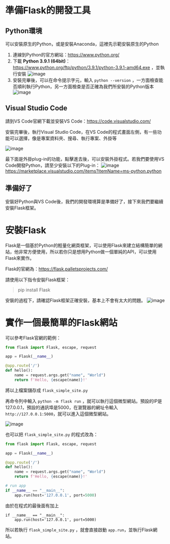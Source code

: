 # 準備Flask的開發工具
## Python環境
可以安裝原生的Python，或是安裝Anaconda，這裡先示範安裝原生的Python
1. 連線到Python的官方網站：https://www.python.org/
2. 下載 **Python 3.9.1 (64bit)**：https://www.python.org/ftp/python/3.9.1/python-3.9.1-amd64.exe ，並執行安裝
![image](https://forum.labview360.com/uploads/default/original/2X/2/2130b867049303b038c881df094396eb185fc348.jpeg) 
3. 安裝完畢後，可以在命令提示字元，輸入 `python --version` ，一方面檢查能否順利執行Python，另一方面檢查是否正確為我們所安裝的Python版本
![image](https://forum.labview360.com/uploads/default/original/2X/2/2c0339794f48179008b12072dd55ed8694196c21.png) 

## Visual Studio Code
請到VS Code官網下載並安裝VS Code：https://code.visualstudio.com/

安裝完畢後，執行Visual Studio Code，在VS Code的程式畫面左側，有一些功能可以選擇，像是專案資料夾、搜尋、執行專案、外掛等

![image](https://forum.labview360.com/uploads/default/original/2X/7/7dd8d1a3bef3ac5d0337ca19bc35b83ed80a3812.png) 

最下面是外掛plug-in的功能，點擊進去後，可以安裝外掛程式。若我們要使用VS Code開發Python，請至少安裝以下的Plug-in：
![image](https://forum.labview360.com/uploads/default/original/2X/9/95020479861381f31d19a518eb36e3f39b1cc6e7.png) 
https://marketplace.visualstudio.com/items?itemName=ms-python.python

## 準備好了
安裝好Python與VS Code後，我們的開發環境算是準備好了，接下來我們要繼續安裝Flask框架。


# 安裝Flask
Flask是一個基於Python的輕量化網頁框架，可以使用Flask來建立結構簡單的網站，他非常方便使用，所以若你只是想用Python做一個單純的API，可以使用Flask來實作。

Flask的官網為：https://flask.palletsprojects.com/

請使用以下指令安裝Flask框架：
> pip install Flask

安裝的過程下，請確認Flask框架正確安裝，基本上不會有太大的問題。
![image](https://forum.labview360.com/uploads/default/original/2X/3/31d434e518ec30b9d16e5d99a26406142211a8b1.png) 

# 實作一個最簡單的Flask網站
可以參考Flask官網的範例：
```python
from flask import Flask, escape, request

app = Flask(__name__)

@app.route('/')
def hello():
    name = request.args.get("name", "World")
    return f'Hello, {escape(name)}!'
```

將以上檔案儲存成 `flask_simple_site.py`

再命令列中輸入 `python -m flask run` ，就可以執行這個微型網站。預設的IP是127.0.0.1，預設的通訊埠是5000，在瀏覽器的網址令輸入 `http://127.0.0.1:5000`，就可以進入這個微型網站。

![image](https://forum.labview360.com/uploads/default/original/2X/4/4e6fe90fc183b2cc8504581b3b08c1888c02707e.png) 

也可以把 `flask_simple_site.py` 的程式改為：
```python
from flask import Flask, escape, request

app = Flask(__name__)

@app.route('/')
def hello():
    name = request.args.get("name", "World")
    return f'Hello, {escape(name)}!'

# run app
if __name__ == "__main__":
    app.run(host='127.0.0.1', port=5000)
```

由於在程式的最後面有加上
```
if __name__ == "__main__":
    app.run(host='127.0.0.1', port=5000)
```

所以若執行 `flask_simple_site.py` ，就會直接啟動 `app.run`，並執行Flask網站。
